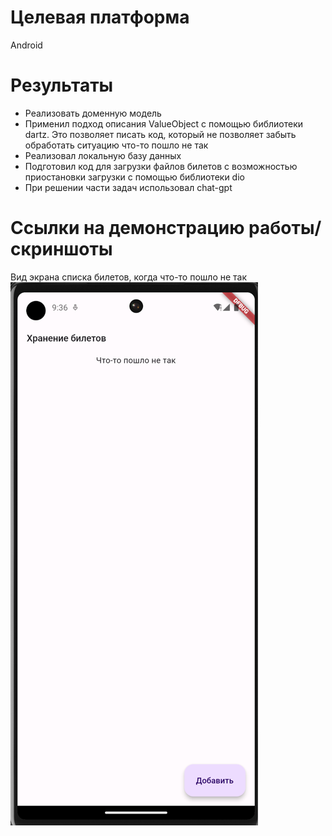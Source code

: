 # Целевая платформа

Android

# Результаты

* Реализовать доменную модель
* Применил подход описания ValueObject с помощью библиотеки dartz. Это позволяет писать код, который не позволяет забыть обработать ситуацию что-то пошло не так
* Реализовал локальную базу данных
* Подготовил код для загрузки файлов билетов с возможностью приостановки загрузки с помощью библиотеки dio
* При решении части задач использовал chat-gpt

# Ссылки на демонстрацию работы/скриншоты

Вид экрана списка билетов, когда что-то пошло не так
![something-wrong.png](./presentation/something-wrong.png)